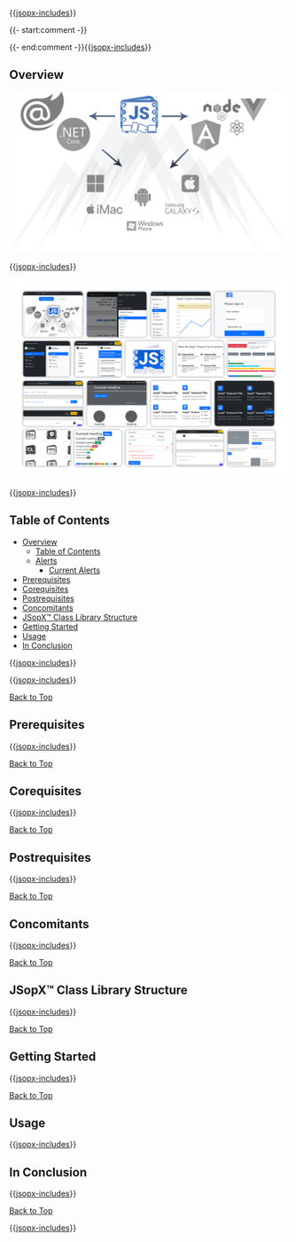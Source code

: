 ﻿{{[jsopx-includes](./DocsX/jsopx.ClassLibrary/Master/p1/v1/Includes/Content/Template/README/Header.md)}}

{{- start:comment -}}
<!-- START JSOPX NOVA DOCX HEADER
group: 'Class Library'
isDraft: false
isProductionReady: true
toc: true
END JSOPX NOVA DOCX HEADER -->
{{- end:comment -}}{{[jsopx-includes](./DocsX/AllGlobal/Master/Includes/Content/Common/Draft-Notice.md)}}

## Overview

![JSopX™ Open Project EXperiences Collection of Projects](https://github.com/JasonSilvestri/JSopX.BridgeTooFar/blob/master/JSopX.BridgeTooFar/doc-assets/JsopX-Splash-Screen-v-0.png)


{{[jsopx-includes](./DocsX/jsopx.ClassLibrary/Master/p1/v1/Includes/Content/Template/README/Overview.md)}}

![JSopX™ Open Project EXperiences Assets Projects](https://github.com/JasonSilvestri/JSopX.BridgeTooFar/blob/master/JSopX.BridgeTooFar/doc-assets/bootstrap-themes.png)


{{[jsopx-includes](./DocsX/AllGlobal/Master/Includes/Content/Common/Current-Phase.md)}}

## Table of Contents

- [Overview](#overview)
  - [Table of Contents](#table-of-contents)
  - [Alerts](#alerts)
    - [Current Alerts](#current-alerts)
- [Prerequisites](#prerequisites)
- [Corequisites](#corequisites)
- [Postrequisites](#postrequisites)
- [Concomitants](#concomitants)
- [JSopX™ Class Library Structure](#jsopx-class-library-structure)
- [Getting Started](#getting-started)
- [Usage](#usage)
- [In Conclusion](#in-conclusion)

{{[jsopx-includes](./DocsX/AllGlobal/Master/Includes/Content/Common/Alerts.md)}}

{{[jsopx-includes](./DocsX/AllGlobal/Master/Includes/Content/Common/Alerts-Current.md)}}

[Back to Top](#table-of-contents)

## Prerequisites

{{[jsopx-includes](./DocsX/jsopx.ClassLibrary/Master/p1/v1/Includes/Content/Template/README/Prerequisites.md)}}

[Back to Top](#table-of-contents)

## Corequisites

{{[jsopx-includes](./DocsX/jsopx.ClassLibrary/Master/p1/v1/Includes/Content/Template/README/Corequisites.md)}}

[Back to Top](#table-of-contents)

## Postrequisites

{{[jsopx-includes](./DocsX/jsopx.ClassLibrary/Master/p1/v1/Includes/Content/Template/README/Postrequisites.md)}}

[Back to Top](#table-of-contents)

## Concomitants

{{[jsopx-includes](./DocsX/jsopx.ClassLibrary/Master/p1/v1/Includes/Content/Template/README/Concomitants.md)}}

[Back to Top](#table-of-contents)


## JSopX™ Class Library Structure

{{[jsopx-includes](./DocsX/jsopx.ClassLibrary/Master/p1/v1/Includes/Content/Template/README/JsopxClassLibraryStructure.md)}}

[Back to Top](#table-of-contents)

## Getting Started

{{[jsopx-includes](./DocsX/jsopx.ClassLibrary/Master/p1/v1/Includes/Content/Template/README/GettingStarted.md)}}

[Back to Top](#table-of-contents)

## Usage

{{[jsopx-includes](./DocsX/jsopx.ClassLibrary/Master/p1/v1/Includes/Content/Template/README/Usage.md)}}

## In Conclusion

{{[jsopx-includes](./DocsX/jsopx.ClassLibrary/Master/p1/v1/Includes/Content/Template/README/InConclusion.md)}}

[Back to Top](#table-of-contents)

{{[jsopx-includes](./DocsX/AllGlobal/Master/Includes/Content/Layout/Footer.md)}}